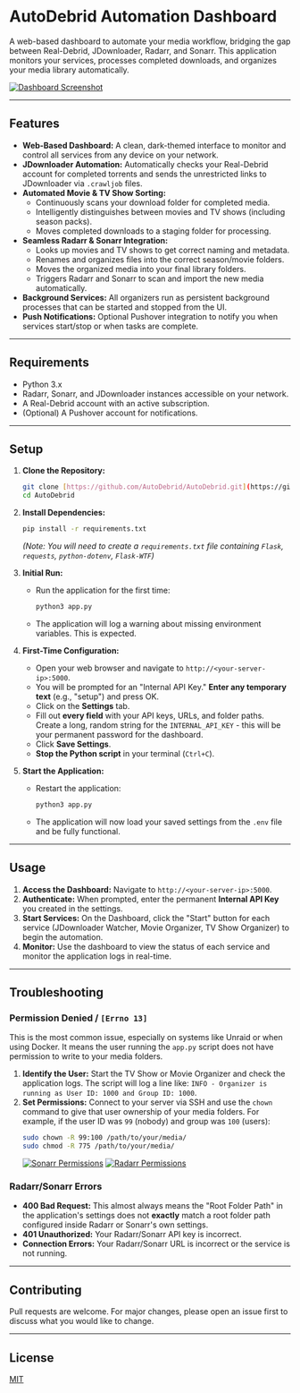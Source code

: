 # AutoDebrid Automation Dashboard

A web-based dashboard to automate your media workflow, bridging the gap between Real-Debrid, JDownloader, Radarr, and Sonarr. This application monitors your services, processes completed downloads, and organizes your media library automatically.

[![Dashboard Screenshot](https://i.postimg.cc/6pqQr90S/dashboard.png)](https://postimg.cc/yDqBBC2X)

---

## Features

-   **Web-Based Dashboard:** A clean, dark-themed interface to monitor and control all services from any device on your network.
-   **JDownloader Automation:** Automatically checks your Real-Debrid account for completed torrents and sends the unrestricted links to JDownloader via `.crawljob` files.
-   **Automated Movie & TV Show Sorting:**
    -   Continuously scans your download folder for completed media.
    -   Intelligently distinguishes between movies and TV shows (including season packs).
    -   Moves completed downloads to a staging folder for processing.
-   **Seamless Radarr & Sonarr Integration:**
    -   Looks up movies and TV shows to get correct naming and metadata.
    -   Renames and organizes files into the correct season/movie folders.
    -   Moves the organized media into your final library folders.
    -   Triggers Radarr and Sonarr to scan and import the new media automatically.
-   **Background Services:** All organizers run as persistent background processes that can be started and stopped from the UI.
-   **Push Notifications:** Optional Pushover integration to notify you when services start/stop or when tasks are complete.

---

## Requirements

-   Python 3.x
-   Radarr, Sonarr, and JDownloader instances accessible on your network.
-   A Real-Debrid account with an active subscription.
-   (Optional) A Pushover account for notifications.

---

## Setup

1.  **Clone the Repository:**
    ```bash
    git clone [https://github.com/AutoDebrid/AutoDebrid.git](https://github.com/AutoDebrid/AutoDebrid.git)
    cd AutoDebrid
    ```

2.  **Install Dependencies:**
    ```bash
    pip install -r requirements.txt
    ```
    *(Note: You will need to create a `requirements.txt` file containing `Flask`, `requests`, `python-dotenv`, `Flask-WTF`)*

3.  **Initial Run:**
    -   Run the application for the first time:
        ```bash
        python3 app.py
        ```
    -   The application will log a warning about missing environment variables. This is expected.

4.  **First-Time Configuration:**
    -   Open your web browser and navigate to `http://<your-server-ip>:5000`.
    -   You will be prompted for an "Internal API Key." **Enter any temporary text** (e.g., "setup") and press OK.
    -   Click on the **Settings** tab.
    -   Fill out **every field** with your API keys, URLs, and folder paths. Create a long, random string for the `INTERNAL_API_KEY` - this will be your permanent password for the dashboard.
    -   Click **Save Settings**.
    -   **Stop the Python script** in your terminal (`Ctrl+C`).

5.  **Start the Application:**
    -   Restart the application:
        ```bash
        python3 app.py
        ```
    -   The application will now load your saved settings from the `.env` file and be fully functional.

---

## Usage

1.  **Access the Dashboard:** Navigate to `http://<your-server-ip>:5000`.
2.  **Authenticate:** When prompted, enter the permanent **Internal API Key** you created in the settings.
3.  **Start Services:** On the Dashboard, click the "Start" button for each service (JDownloader Watcher, Movie Organizer, TV Show Organizer) to begin the automation.
4.  **Monitor:** Use the dashboard to view the status of each service and monitor the application logs in real-time.

---

## Troubleshooting

### Permission Denied / `[Errno 13]`

This is the most common issue, especially on systems like Unraid or when using Docker. It means the user running the `app.py` script does not have permission to write to your media folders.

1.  **Identify the User:** Start the TV Show or Movie Organizer and check the application logs. The script will log a line like: `INFO - Organizer is running as User ID: 1000 and Group ID: 1000`.
2.  **Set Permissions:** Connect to your server via SSH and use the `chown` command to give that user ownership of your media folders. For example, if the user ID was `99` (nobody) and group was `100` (users):
    ```bash
    sudo chown -R 99:100 /path/to/your/media/
    sudo chmod -R 775 /path/to/your/media/
    ```
    [![Sonarr Permissions](https://i.postimg.cc/fTwPgy1H/sonpermissions.png)](https://postimg.cc/Hjh3rYY5)
    [![Radarr Permissions](https://i.postimg.cc/mkdynLFq/radpermissions.png)](https://postimg.cc/RJHt6zdQ)

### Radarr/Sonarr Errors

-   **400 Bad Request:** This almost always means the "Root Folder Path" in the application's settings does not **exactly** match a root folder path configured inside Radarr or Sonarr's own settings.
-   **401 Unauthorized:** Your Radarr/Sonarr API key is incorrect.
-   **Connection Errors:** Your Radarr/Sonarr URL is incorrect or the service is not running.

---

## Contributing

Pull requests are welcome. For major changes, please open an issue first to discuss what you would like to change.

---

## License

[MIT](https://choosealicense.com/licenses/mit/)
